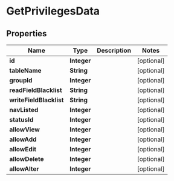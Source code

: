 
# GetPrivilegesData

## Properties
Name | Type | Description | Notes
------------ | ------------- | ------------- | -------------
**id** | **Integer** |  |  [optional]
**tableName** | **String** |  |  [optional]
**groupId** | **Integer** |  |  [optional]
**readFieldBlacklist** | **String** |  |  [optional]
**writeFieldBlacklist** | **String** |  |  [optional]
**navListed** | **Integer** |  |  [optional]
**statusId** | **Integer** |  |  [optional]
**allowView** | **Integer** |  |  [optional]
**allowAdd** | **Integer** |  |  [optional]
**allowEdit** | **Integer** |  |  [optional]
**allowDelete** | **Integer** |  |  [optional]
**allowAlter** | **Integer** |  |  [optional]



